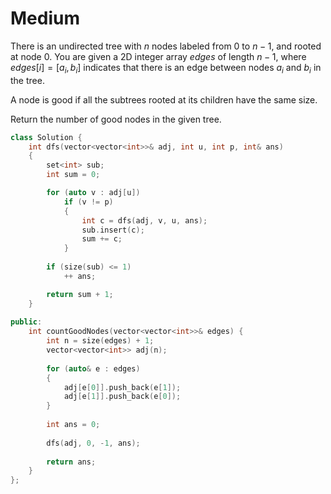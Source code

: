 # Medium

There is an undirected tree with $n$ nodes labeled from $0$ to $n - 1$, and rooted at node $0$. You are given a 2D integer array $edges$ of length $n - 1$, where $edges[i] = [a_i, b_i]$ indicates that there is an edge between nodes $a_i$ and $b_i$ in the tree.

A node is good if all the subtrees rooted at its children have the same size.

Return the number of good nodes in the given tree.

```cpp
class Solution {
    int dfs(vector<vector<int>>& adj, int u, int p, int& ans)
    {
        set<int> sub;
        int sum = 0;

        for (auto v : adj[u])
            if (v != p)
            {
                int c = dfs(adj, v, u, ans);
                sub.insert(c);
                sum += c;
            }
        
        if (size(sub) <= 1)
            ++ ans;

        return sum + 1;
    }
    
public:
    int countGoodNodes(vector<vector<int>>& edges) {
        int n = size(edges) + 1;
        vector<vector<int>> adj(n);
        
        for (auto& e : edges)
        {
            adj[e[0]].push_back(e[1]);
            adj[e[1]].push_back(e[0]);
        }
        
        int ans = 0;
        
        dfs(adj, 0, -1, ans);
        
        return ans;
    }
};
```
